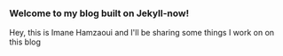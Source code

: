 ### Welcome to my blog built on Jekyll-now!
Hey, this is Imane Hamzaoui and I'll be sharing some things I work on on this blog 
